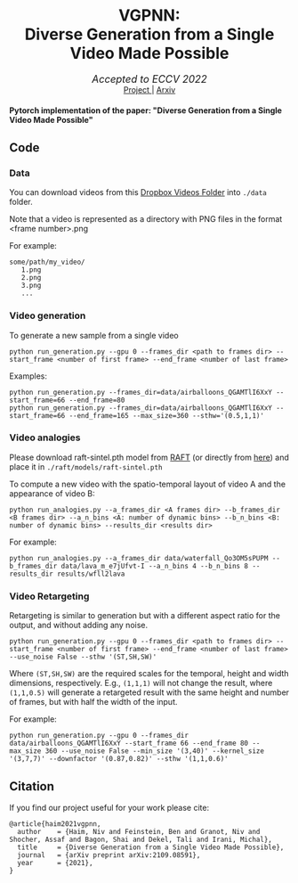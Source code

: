 <h1 align="center"> VGPNN: <br> Diverse Generation from a Single Video Made Possible </h1>

<div align="center"><font size="+1"><em>Accepted to ECCV 2022</em></font></div>

<div align="center"> <a href=https://nivha.github.io/vgpnn> Project </a> | <a href=https://arxiv.org/abs/2109.08591> Arxiv </a></div>

#### Pytorch implementation of the paper: "Diverse Generation from a Single Video Made Possible"


## Code

### Data

You can download videos from this [Dropbox Videos Folder](https://www.dropbox.com/sh/gbt6rnm3b7afdk5/AAAXqWZGt0LUEjnYy-5-khyXa?dl=0) into ```./data``` folder.

Note that a video is represented as a directory with PNG files in the format \<frame number\>.png

For example:
```
some/path/my_video/
   1.png
   2.png
   3.png
   ...
```

### Video generation

To generate a new sample from a single video

```
python run_generation.py --gpu 0 --frames_dir <path to frames dir> --start_frame <number of first frame> --end_frame <number of last frame>
```

Examples:

```
python run_generation.py --frames_dir=data/airballoons_QGAMTlI6XxY --start_frame=66 --end_frame=80
python run_generation.py --frames_dir=data/airballoons_QGAMTlI6XxY --start_frame=66 --end_frame=165 --max_size=360 --sthw='(0.5,1,1)'
```


###  Video analogies

Please download raft-sintel.pth model from [RAFT](https://github.com/princeton-vl/RAFT) (or directly from [here](https://drive.google.com/drive/folders/1sWDsfuZ3Up38EUQt7-JDTT1HcGHuJgvT)) and place it in ```./raft/models/raft-sintel.pth```

To compute a new video with the spatio-temporal layout of video A and the appearance of video B:

```
python run_analogies.py --a_frames_dir <A frames dir> --b_frames_dir <B frames dir> --a_n_bins <A: number of dynamic bins> --b_n_bins <B: number of dynamic bins> --results_dir <results dir>
```

For example:

```
python run_analogies.py --a_frames_dir data/waterfall_Qo3OM5sPUPM --b_frames_dir data/lava_m_e7jUfvt-I --a_n_bins 4 --b_n_bins 8 --results_dir results/wfll2lava
```


### Video Retargeting

Retargeting is similar to generation but with a different aspect ratio for the output, and without adding any noise.

```
python run_generation.py --gpu 0 --frames_dir <path to frames dir> --start_frame <number of first frame> --end_frame <number of last frame> --use_noise False --sthw '(ST,SH,SW)'
```

Where ```(ST,SH,SW)``` are the required scales for the temporal, height and width dimensions, respectively. E.g., ```(1,1,1)``` will not change the result, where ```(1,1,0.5)``` will generate a retargeted result with the same height and number of frames, but with half the width of the input.


For example:

```
python run_generation.py --gpu 0 --frames_dir data/airballoons_QGAMTlI6XxY --start_frame 66 --end_frame 80 --max_size 360 --use_noise False --min_size '(3,40)' --kernel_size '(3,7,7)' --downfactor '(0.87,0.82)' --sthw '(1,1,0.6)'
```


## Citation
If you find our project useful for your work please cite:

```
@article{haim2021vgpnn,
  author    = {Haim, Niv and Feinstein, Ben and Granot, Niv and Shocher, Assaf and Bagon, Shai and Dekel, Tali and Irani, Michal},
  title     = {Diverse Generation from a Single Video Made Possible},
  journal   = {arXiv preprint arXiv:2109.08591},
  year      = {2021},
}
```
